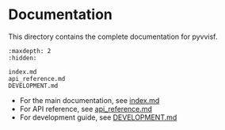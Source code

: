 # Documentation

This directory contains the complete documentation for pyvvisf.

```{toctree}
:maxdepth: 2
:hidden:

index.md
api_reference.md
DEVELOPMENT.md
```

- For the main documentation, see [index.md](index.md)
- For API reference, see [api_reference.md](api_reference.md)
- For development guide, see [DEVELOPMENT.md](DEVELOPMENT.md)
